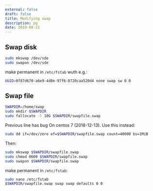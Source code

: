 ```yaml
---
external: false
draft: false
title: Modifying swap
description: pg
date: 2019-08-21
---
```



## Swap disk
```bash
sudo mkswap /dev/sde
sudo swapon /dev/sde
```

make permanent in `/etc/fstab` wuth e.g.:

```bash
UUID=0f87d670-a6e9-4d8e-97f6-8720caa520d4 none swap sw 0 0
```
  
## Swap file
```bash
SWAPDIR=/home/swap
sudo mkdir $SWAPDIR
sudo fallocate -l 10G $SWAPDIR/swapfile.swap
```
	
Previous line has bug On centos 7 (2018-12-13). Use this instead:

```bash
sudo dd if=/dev/zero of=$SWAPDIR/swapfile.swap count=40000 bs=1MiB
```

Then:
```bash
sudo mkswap $SWAPDIR/swapfile.swap
sudo chmod 0600 $SWAPDIR/swapfile.swap 
sudo swapon $SWAPDIR/swapfile.swap
```

make permanent in `/etc/fstab`:

```bash
sudo nano /etc/fstab
$SWAPDIR/swapfile.swap swap swap defaults 0 0
```

    

 
